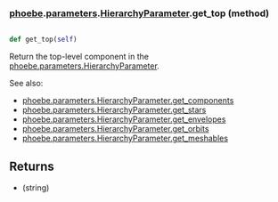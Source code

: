 ### [phoebe](phoebe.md).[parameters](phoebe.parameters.md).[HierarchyParameter](phoebe.parameters.HierarchyParameter.md).get_top (method)


```py

def get_top(self)

```



Return the top-level component in the [phoebe.parameters.HierarchyParameter](phoebe.parameters.HierarchyParameter.md).

See also:
* [phoebe.parameters.HierarchyParameter.get_components](phoebe.parameters.HierarchyParameter.get_components.md)
* [phoebe.parameters.HierarchyParameter.get_stars](phoebe.parameters.HierarchyParameter.get_stars.md)
* [phoebe.parameters.HierarchyParameter.get_envelopes](phoebe.parameters.HierarchyParameter.get_envelopes.md)
* [phoebe.parameters.HierarchyParameter.get_orbits](phoebe.parameters.HierarchyParameter.get_orbits.md)
* [phoebe.parameters.HierarchyParameter.get_meshables](phoebe.parameters.HierarchyParameter.get_meshables.md)

Returns
-------
* (string)

